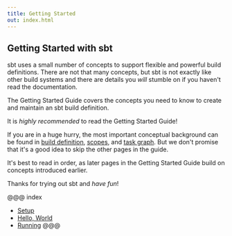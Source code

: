 ```yaml
---
title: Getting Started
out: index.html
---
```


  [Basic-Def]: Basic-Def.html
  [Scopes]: Scopes.html
  [Task-Graph]: Task-Graph.html

## Getting Started with sbt

sbt uses a small number of concepts to support flexible and powerful build definitions. There are not that many
concepts, but sbt is not exactly like other build systems and there are details you _will_ stumble on if you haven't
read the documentation.

The Getting Started Guide covers the concepts you need to know to create and maintain an sbt build definition.

It is _highly recommended_ to read the Getting Started Guide!

If you are in a huge hurry, the most important conceptual background can be found in [build definition][Basic-Def],
[scopes][Scopes], and [task graph][Task-Graph]. But we don't promise that it's a good idea to skip the other pages in
the guide.

It's best to read in order, as later pages in the Getting Started Guide build on concepts introduced earlier.

Thanks for trying out sbt and *have fun*!

@@@ index
* [Setup](setup.md)
* [Hello, World](hello-world.md)
* [Running](running.md)
@@@
